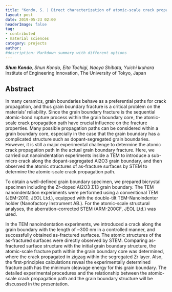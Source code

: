 ```yaml
---
title: "Kondo, S. | Direct characterization of atomic-scale crack propagation path in grain boundary fracture"
layout: post
date: 2019-05-23 02:00
headerImage: false
tag:
- contributed
- material sciences
category: projects
author:
#description: Markdown summary with different options
---
```


_**Shun Kondo**, Shun Kondo, Eita Tochigi, Naoya Shibata, Yuichi Ikuhara_<br/>
Institute of Engineering Innovation, The University of Tokyo, Japan<br/>

## Abstract

In many ceramics, grain boundaries behave as a preferential paths for crack propagation, and thus grain boundary fracture is a critical problem on the materials’ reliability. Since the grain boundary fracture is the sequential atomic-bond rupture process within the grain boundary core, the atomic-scale crack propagation path have crucial influence on the fracture properties. Many possible propagation paths can be considered within a grain boundary core, especially in the case that the grain boundary has a complicated structure such as dopant-segregated grain boundaries. However, it is still a major experimental challenge to determine the atomic crack propagation path in the actual grain boundary fracture. Here, we carried out nanoindentation experiments inside a TEM to introduce a sub-micro crack along the dopant-segregated Al2O3 grain boundary, and then observed the atomic structures of as-fracture surfaces by STEM to determine the atomic-scale crack propagation path.<br/>

To obtain a well-defined grain boundary specimen, we prepared bicrystal specimen including the Zr-doped Al2O3 Σ13 grain boundary. The TEM nanoindentation experiments were performed using a conventional TEM (JEM-2010, JEOL Ltd.), equipped with the double-tilt TEM-Nanoindenter holder (Nanofactory Instrument AB.). For the atomic-scale structural analyses, the aberration-corrected STEM (ARM-200CF, JEOL Ltd.) was used.<br/>

In the TEM nanoindentation experiments, we introduced a crack along the grain boundary with the length of ~300 nm in a controlled manner, and successfully obtained as-fractured surfaces. The atomic structures of the as-fractured surfaces were directly observed by STEM. Comparing as-fractured surface structure with the initial grain boundary structure, the atomic-scale fracture path within the grain boundary core was determined, where the crack propagated in zigzag within the segregated Zr layer. Also, the first-principles calculations reveal the experimentally determined fracture path has the minimum cleavage energy for this grain boundary. The detailed experimental procedures and the relationship between the atomic-scale crack propagation path and the grain boundary structure will be discussed in the presentation.<br/>
